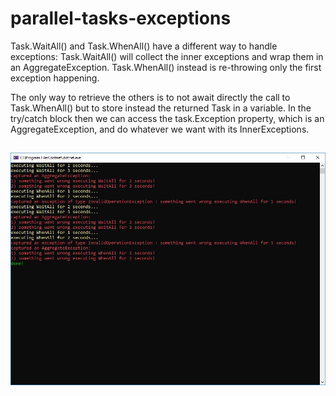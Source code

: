 # parallel-tasks-exceptions

Task.WaitAll() and Task.WhenAll() have a different way to handle exceptions:
Task.WaitAll() will collect the inner exceptions and wrap them in an AggregateException.
Task.WhenAll() instead is re-throwing only the first exception happening. 

The only way to retrieve the others is to not await directly the call to Task.WhenAll() but to store instead the returned Task 
in a variable. 
In the try/catch block then we can access the task.Exception property, which is an AggregateException, and do whatever we want 
with its InnerExceptions.

##

![alt text](https://raw.githubusercontent.com/mizrael/parallel-tasks-exceptions/master/screenshot.jpg "handling exceptions from Task.WaitAll and Task.WhenAll")
